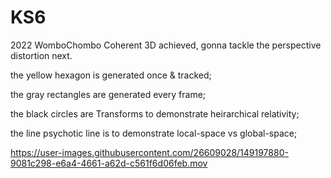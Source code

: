 # KS6
 2022 WomboChombo
Coherent 3D achieved, gonna tackle the perspective distortion next. 

the yellow hexagon is generated once & tracked;

the gray rectangles are generated every frame;

the black circles are Transforms to demonstrate heirarchical relativity;

the line psychotic line is to demonstrate local-space vs global-space;

https://user-images.githubusercontent.com/26609028/149197880-9081c298-e6a4-4661-a62d-c561f6d06feb.mov

